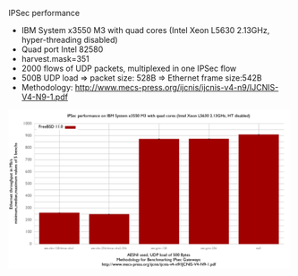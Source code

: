 IPSec performance
  - IBM System x3550 M3 with quad cores (Intel Xeon L5630 2.13GHz, hyper-threading disabled)
  - Quad port Intel 82580 
  - harvest.mask=351
  - 2000 flows of UDP packets, multiplexed in one IPSec flow
  - 500B UDP load => packet size: 528B => Ethernet frame size:542B
  - Methodology: http://www.mecs-press.org/ijcnis/ijcnis-v4-n9/IJCNIS-V4-N9-1.pdf

![IPSec performance with FreeBSD 11.0 on IBM x3550 M3 (Intel Xeon L5630)](graph.png)


